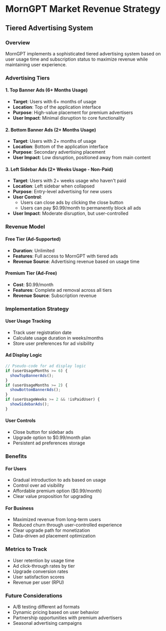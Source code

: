 # MornGPT Market Revenue Strategy

## Tiered Advertising System

### Overview
MornGPT implements a sophisticated tiered advertising system based on user usage time and subscription status to maximize revenue while maintaining user experience.

### Advertising Tiers

#### 1. Top Banner Ads (6+ Months Usage)
- **Target**: Users with 6+ months of usage
- **Location**: Top of the application interface
- **Purpose**: High-value placement for premium advertisers
- **User Impact**: Minimal disruption to core functionality

#### 2. Bottom Banner Ads (2+ Months Usage)
- **Target**: Users with 2+ months of usage
- **Location**: Bottom of the application interface
- **Purpose**: Secondary advertising placement
- **User Impact**: Low disruption, positioned away from main content

#### 3. Left Sidebar Ads (2+ Weeks Usage - Non-Paid)
- **Target**: Users with 2+ weeks usage who haven't paid
- **Location**: Left sidebar when collapsed
- **Purpose**: Entry-level advertising for new users
- **User Control**: 
  - Users can close ads by clicking the close button
  - Users can pay $0.99/month to permanently block all ads
- **User Impact**: Moderate disruption, but user-controlled

### Revenue Model

#### Free Tier (Ad-Supported)
- **Duration**: Unlimited
- **Features**: Full access to MornGPT with tiered ads
- **Revenue Source**: Advertising revenue based on usage time

#### Premium Tier (Ad-Free)
- **Cost**: $0.99/month
- **Features**: Complete ad removal across all tiers
- **Revenue Source**: Subscription revenue

### Implementation Strategy

#### User Usage Tracking
- Track user registration date
- Calculate usage duration in weeks/months
- Store user preferences for ad visibility

#### Ad Display Logic
```javascript
// Pseudo-code for ad display logic
if (userUsageMonths >= 6) {
  showTopBannerAds();
}
if (userUsageMonths >= 2) {
  showBottomBannerAds();
}
if (userUsageWeeks >= 2 && !isPaidUser) {
  showSidebarAds();
}
```

#### User Controls
- Close button for sidebar ads
- Upgrade option to $0.99/month plan
- Persistent ad preferences storage

### Benefits

#### For Users
- Gradual introduction to ads based on usage
- Control over ad visibility
- Affordable premium option ($0.99/month)
- Clear value proposition for upgrading

#### For Business
- Maximized revenue from long-term users
- Reduced churn through user-controlled experience
- Clear upgrade path for monetization
- Data-driven ad placement optimization

### Metrics to Track
- User retention by usage time
- Ad click-through rates by tier
- Upgrade conversion rates
- User satisfaction scores
- Revenue per user (RPU)

### Future Considerations
- A/B testing different ad formats
- Dynamic pricing based on user behavior
- Partnership opportunities with premium advertisers
- Seasonal advertising campaigns 